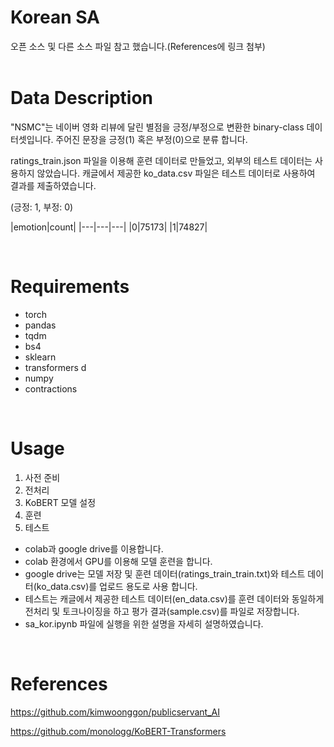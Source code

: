 # Korean SA

오픈 소스 및 다른 소스 파일 참고 했습니다.(References에 링크 첨부)  
&nbsp;

# Data Description
"NSMC"는 네이버 영화 리뷰에 달린 별점을 긍정/부정으로 변환한 binary-class 데이터셋입니다.
주어진 문장을 긍정(1) 혹은 부정(0)으로 분류 합니다.

ratings_train.json 파일을 이용해 훈련 데이터로 만들었고, 외부의 테스트 데이터는 사용하지 않았습니다.
캐글에서 제공한 ko_data.csv 파일은 테스트 데이터로 사용하여 결과를 제출하였습니다.

(긍정: 1, 부정: 0)

|emotion|count|
|---|---|---|
|0|75173|
|1|74827|

&nbsp;
# Requirements
- torch
- pandas
- tqdm
- bs4
- sklearn
- transformers d
- numpy
- contractions 

&nbsp;
# Usage
1. 사전 준비
2. 전처리
3. KoBERT 모델 설정
4. 훈련
5. 테스트
   
- colab과 google drive를 이용합니다.
- colab 환경에서 GPU를 이용해 모델 훈련을 합니다.
- google drive는 모델 저장 및 훈련 데이터(ratings_train_train.txt)와 테스트 데이터(ko_data.csv)를 업로드 용도로 사용 합니다.
- 테스트는 캐글에서 제공한 테스트 데이터(en_data.csv)를 훈련 데이터와 동일하게 전처리 및 토크나이징을 하고 평가 결과(sample.csv)를 파일로 저장합니다.
- sa_kor.ipynb 파일에 실행을 위한 설명을 자세히 설명하였습니다.

&nbsp;
# References

https://github.com/kimwoonggon/publicservant_AI

https://github.com/monologg/KoBERT-Transformers
